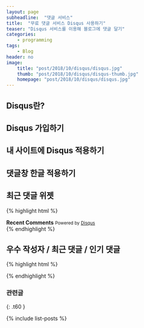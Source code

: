 ```yaml
---
layout: page
subheadline:  "댓글 서비스"
title:  "무료 댓글 서비스 Disqus 사용하기"
teaser: "Disqus 서비스를 이용해 블로그에 댓글 달기"
categories:
    - programming
tags:
    - Blog
header: no
image:
    title: "post/2018/10/disqus/disqus.jpg"
    thumb: "post/2018/10/disqus/disqus-thumb.jpg"
    homepage: "post/2018/10/disqus/disqus.jpg"
---
```

<!--more-->

## Disqus란?





## Disqus 가입하기




## 내 사이트에 Disqus 적용하기




## 댓글창 한글 적용하기




## 최근 댓글 위젯

{% highlight html %}
<div id="recentcomments" class="level2" style="">
<strong>Recent Comments</strong>
<script type="text/javascript"
    src="//<사이트 아이디(shortname)>.disqus.com/recent_comments_widget.js?
    num_items=5&hide_avatars=0
    &avatar_size=24&excerpt_length=30"></script>
    <small>Powered by <a href="http://openwiki.kr/tech/disqus">Disqus</a></small>
</div>
{% endhighlight %}




## 우수 작성자 / 최근 댓글 / 인기 댓글

{% highlight html %}
<script type="text/javascript"
src="//<사이트 아이디(shortname)>.disqus.com/combination_widget.js?
num_items=25&hide_mods=0&color=grey
&default_tab=recent&excerpt_length=70"></script>
{% endhighlight %}


### 관련글
{: .t60 }

{% include list-posts %}